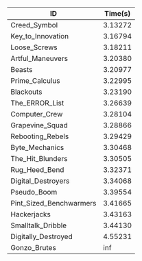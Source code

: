 |ID|Time(s)|
|-|-|
|Creed_Symbol|3.13272|
|Key_to_Innovation|3.16794|
|Loose_Screws|3.18211|
|Artful_Maneuvers|3.20380|
|Beasts|3.20977|
|Prime_Calculus|3.22995|
|Blackouts|3.23190|
|The_ERROR_List|3.26639|
|Computer_Crew|3.28104|
|Grapevine_Squad|3.28866|
|Rebooting_Rebels|3.29429|
|Byte_Mechanics|3.30468|
|The_Hit_Blunders|3.30505|
|Rug_Heed_Bend|3.32371|
|Digital_Destroyers|3.34068|
|Pseudo_Boom|3.39554|
|Pint_Sized_Benchwarmers|3.41665|
|Hackerjacks|3.43163|
|Smalltalk_Dribble|3.44130|
|Digitally_Destroyed|4.55231|
|Gonzo_Brutes|inf|
